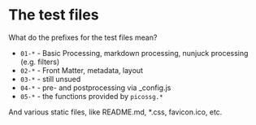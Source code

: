# The test files

What do the prefixes for the test files mean?

- `01-*` - Basic Processing, markdown processing, nunjuck processing (e.g. filters)
- `02-*` - Front Matter, metadata, layout
- `03-*` - still unsued
- `04-*` - pre- and postprocessing via _config.js
- `05-*` - the functions provided by `picossg.*`

And various static files, like README.md, *.css, favicon.ico, etc.